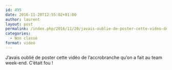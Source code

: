 ```yaml
---
id: 495
date: 2016-11-20T12:55:02+01:00
author: laurent
layout: post
permalink: /index.php/2016/11/20/javais-oublie-de-poster-cette-video-de/
categories:
  - Non classé
format: video
---
```

J&rsquo;avais oublié de poster cette vidéo de l&rsquo;accrobranche qu&rsquo;on a fait au team week-end. C&rsquo;était fou !